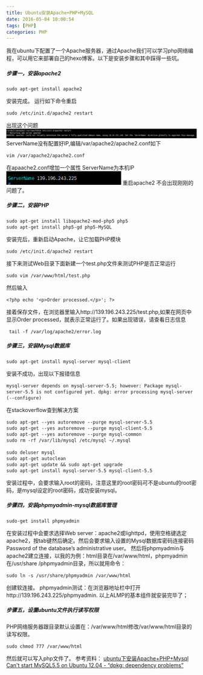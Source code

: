 ```yaml
---
title: Ubuntu安装Apache+PHP+MySQL
date: 2016-05-04 10:00:54
tags: [PHP]
categories: PHP
---
```

我在ubuntu下配置了一个Apache服务器，通过Apache我们可以学习php网络编程，可以用它来部署自己的hexo博客。以下是安装步骤和其中踩得一些坑。
##### 步骤一，安装apache2
```
sudo apt-get install apache2
```
安装完成。
运行如下命令重启
```
sudo /etc/init.d/apache2 restart
```
出现这个问题
![](/images/apache-01.png)
ServerName没有配置好IP,编辑/var/apache2/apache2.conf如下
```
vim /var/apache2/apache2.conf
```
在apaache2.conf增加一个属性 ServerName为本机IP
![](/images/apache-02.png)
重启apache2 不会出现刚刚的问题了。

##### 步骤二，安装PHP
```
sudo apt-get install libapache2-mod-php5 php5
sudo apt-get install php5-gd php5-MySQL
```
安装完后，重新启动Apache，让它加载PHP模块
```
sudo /etc/init.d/apache2 restart
```
接下来测试Web目录下面新建一个test.php文件来测试PHP是否正常运行
```
sudo vim /var/www/html/test.php
```
然后输入
```
<?php echo '<p>Order processed.</p>'; ?>
```
接着保存文件，在浏览器里输入http://139.196.243.225/test.php,如果在网页中显示Order processed，就表示正常运行了。如果出现错误，请查看日志信息
```
 tail -f /var/log/apache2/error.log
```
##### 步骤三，安装Mysql数据库
```
sudo apt-get install mysql-server mysql-client
```
安装不成功，出现以下报错信息
```
mysql-server depends on mysql-server-5.5; however: Package mysql-server-5.5 is not configured yet. dpkg: error processing mysql-server (--configure)
```
在stackoverflow查到解决方案
```
sudo apt-get --yes autoremove --purge mysql-server-5.5
sudo apt-get --yes autoremove --purge mysql-client-5.5
sudo apt-get --yes autoremove --purge mysql-common
sudo rm -rf /var/lib/mysql /etc/mysql ~/.mysql

sudo deluser mysql
sudo apt-get autoclean
sudo apt-get update && sudo apt-get upgrade
sudo apt-get install mysql-server-5.5 mysql-client-5.5
```
安装过程中，会要求输入root的密码，注意这里的root密码可不是ubuntu的root密码，是mysql设定的root密码，成功安装mysql。
##### 步骤四，安装phpmyadmin-mysql数据库管理
```
sudo-get install phpmyadmin
```
在安装过程中会要求选择Web server：apache2或lighttpd，使用空格键选定apache2，按tab键然后确定。然后会要求输入设置的Mysql数据库密码连接密码Password of the database’s administrative user。
然后将phpmyadmin与apache2建立连接，以我的为例：html目录在/var/www/html，phpmyadmin在/usr/share /phpmyadmin目录，所以就用命令：
```
sudo ln -s /usr/share/phpmyadmin /var/www/html
```
创建软连接。
phpmyadmin测试：在浏览器地址栏中打开http://139.196.243.225/phpmyadmin.
以上ALMP的基本组件就安装完毕了；
##### 步骤五，设置ubuntu文件执行读写权限
PHP网络服务器跟目录默认设置在：/var/www/html修改/var/www/html目录的读写权限。
```
sudo chmod 777 /var/www/html
```
然后就可以写入php文件了。
参考资料：
[ubuntu下安装Apache+PHP+Mysql](http://www.cnblogs.com/ada-zheng/p/3974963.html)
[Can't start MySQL5.5 on Ubuntu 12.04 - “dpkg: dependency problems”](http://stackoverflow.com/questions/13276088/cant-start-mysql5-5-on-ubuntu-12-04-dpkg-dependency-problems)